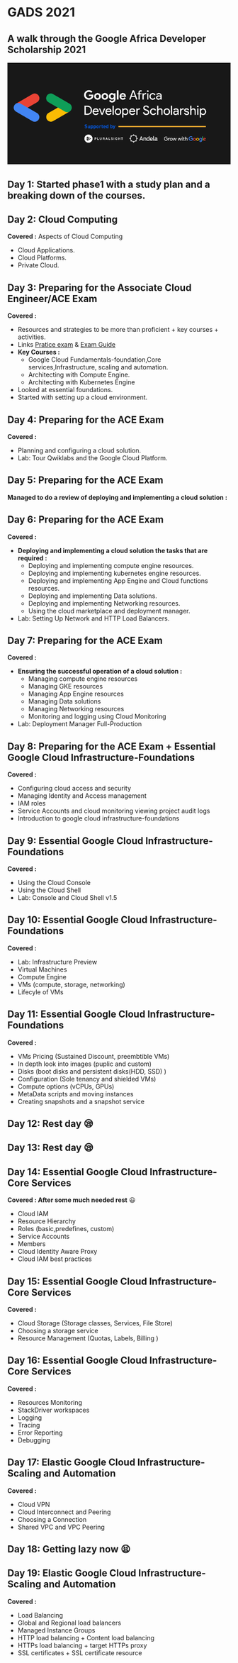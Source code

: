# GADS 2021

## A walk through the Google Africa Developer Scholarship 2021

![GADS_flyer](assets/Google-Africa-Developer-Scholarship-flyer.png)

## Day 1: Started phase1 with a study plan and a breaking down of the courses.

## Day 2: Cloud Computing
**Covered :** Aspects of Cloud Computing
 * Cloud Applications.
 * Cloud Platforms.
 * Private Cloud.

## Day 3: Preparing for the Associate Cloud Engineer/ACE Exam
**Covered :**
 * Resources and strategies to be more than proficient + key courses + activities.
 * Links [Pratice exam](https://cloud.google.com.certification/practice-exam/cloud-engineer) & [Exam Guide](https://cloud.google.com.certification/guides/cloud-engineer/)
 * **Key Courses :**
    * Google Cloud Fundamentals-foundation,Core services,Infrastructure, scaling and automation.
    * Architecting with Compute Engine.
    * Architecting with Kubernetes Engine
 * Looked at essential foundations.
 * Started with setting up a cloud environment.

## Day 4: Preparing for the ACE Exam
**Covered :**
 * Planning and configuring a cloud solution.
 * Lab: Tour Qwiklabs and the Google Cloud Platform.


## Day 5: Preparing for the ACE Exam
**Managed to do a review of deploying and implementing a cloud solution :**

## Day 6: Preparing for the ACE Exam
**Covered :**
 * **Deploying and implementing a cloud solution the tasks that are required :**
    * Deploying and implementing compute engine resources.
    * Deploying and implementing kubernetes engine resources.
    * Deploying and implementing App Engine and Cloud functions resources.
    * Deploying and implementing Data solutions.
    * Deploying and implementing Networking resources.
    * Using the cloud marketplace and deployment manager.
 * Lab: Setting Up Network and HTTP Load Balancers.

## Day 7: Preparing for the ACE Exam
**Covered :**
 * **Ensuring the successful operation of a cloud solution :**
    * Managing compute engine resources
    * Managing GKE resources
    * Managing App Engine resources
    * Managing Data solutions
    * Managing Networking resources
    * Monitoring and logging using Cloud Monitoring
 * Lab: Deployment Manager Full-Production 

## Day 8: Preparing for the ACE Exam + Essential Google Cloud Infrastructure-Foundations
**Covered :**
 * Configuring cloud access and security
 * Managing Identity and Access management
 * IAM roles
 * Service Accounts and cloud monitoring viewing project audit logs
 * Introduction to google cloud infrastructure-foundations  

## Day 9: Essential Google Cloud Infrastructure-Foundations
**Covered :**
 * Using the Cloud Console
 * Using the Cloud Shell
 * Lab: Console and Cloud Shell v1.5

## Day 10: Essential Google Cloud Infrastructure-Foundations
**Covered :**
 * Lab: Infrastructure Preview
 * Virtual Machines
 * Compute Engine
 * VMs (compute, storage, networking)
 * Lifecyle of VMs

## Day 11: Essential Google Cloud Infrastructure-Foundations
**Covered :**
 * VMs Pricing (Sustained Discount, preembtible VMs)
 * In depth look into images (puplic and custom)
 * Disks (boot disks and persistent disks(HDD, SSD) )
 * Configuration (Sole tenancy and shielded VMs)
 * Compute options (vCPUs, GPUs)
 * MetaData scripts and moving instances 
 * Creating snapshots and a snapshot service

 ## Day 12: Rest day 😪

 ## Day 13: Rest day 😪

 ## Day 14: Essential Google Cloud Infrastructure-Core Services
 **Covered : After some much needed rest** 😃
  * Cloud IAM
  * Resource Hierarchy
  * Roles (basic,predefines, custom)
  * Service Accounts
  * Members
  * Cloud Identity Aware Proxy
  * Cloud IAM best practices

## Day 15: Essential Google Cloud Infrastructure-Core Services 
**Covered :**
 * Cloud Storage (Storage classes, Services, File Store)
 * Choosing a storage service
 * Resource Management (Quotas, Labels, Billing )

## Day 16: Essential Google Cloud Infrastructure-Core Services
**Covered :**
 * Resources Monitoring
 * StackDriver workspaces
 * Logging
 * Tracing
 * Error Reporting
 * Debugging

## Day 17: Elastic Google Cloud Infrastructure-Scaling and Automation
**Covered :**
 * Cloud VPN
 * Cloud Interconnect and Peering
 * Choosing a Connection
 * Shared VPC and VPC Peering

## Day 18: Getting lazy now 😫

## Day 19: Elastic Google Cloud Infrastructure-Scaling and Automation
**Covered :**
 * Load Balancing
 * Global and Regional load balancers
 * Managed Instance Groups
 * HTTP load balancing + Content load balancing
 * HTTPs load balancing + target HTTPs proxy
 * SSL certificates + SSL certificate resource


 





 


